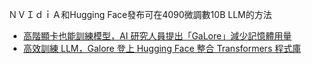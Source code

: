 

ＮＶＩｄｉＡ和Hugging Face發布可在4090微調數10B LLM的方法
- [高階顯卡也能訓練模型，AI 研究人員提出「GaLore」減少記憶體用量](https://technews.tw/2024/03/11/memory-efficient-llm-training-by-gradient-low-rank-projection/)
- [高效訓練 LLM，Galore 登上 Hugging Face 整合 Transformers 程式庫](https://technews.tw/2024/03/22/advancing-large-model-training-on-consumer-grade-hardware/)

